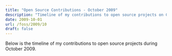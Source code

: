 ```yaml
---
title: "Open Source Contributions - October 2009"
description: "Timeline of my contributions to open source projects on GitHub during October 2009."
date: 2009-10-01
url: /foss/2009/10
draft: false
---
```


Below is the timeline of my contributions to open source projects during October 2009.

